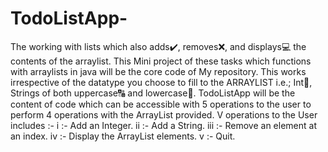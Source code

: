 # TodoListApp-
The working with lists which also adds✔️, removes❌, and displays💻 the contents of the arraylist. This Mini project of these tasks which functions with arraylists in java will be the core code of My repository.
This works irrespective of the datatype you choose to fill to the ARRAYLIST i.e.; Int🔢, Strings of both uppercase🔠 and lowercase🔡.
TodoListApp will be the content of code which can be accessible with 5 operations to the user to perform 4 operations with the ArrayList provided.
V operations to the User includes :-
   i   :- Add an Integer.
   ii  :- Add a String.
   iii :- Remove an element at an index.
   iv  :- Display the ArrayList elements.
   v   :- Quit.
